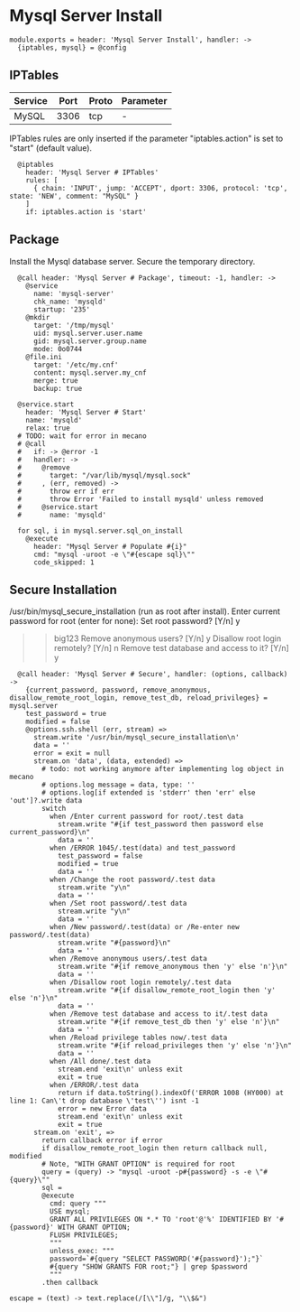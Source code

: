 
# Mysql Server Install

    module.exports = header: 'Mysql Server Install', handler: ->
      {iptables, mysql} = @config
    
## IPTables

| Service    | Port | Proto | Parameter |
|------------|------|-------|-----------|
| MySQL      | 3306 | tcp   | -         |


IPTables rules are only inserted if the parameter "iptables.action" is set to
"start" (default value).

      @iptables
        header: 'Mysql Server # IPTables'
        rules: [
          { chain: 'INPUT', jump: 'ACCEPT', dport: 3306, protocol: 'tcp', state: 'NEW', comment: "MySQL" }
        ]
        if: iptables.action is 'start'

## Package

Install the Mysql database server. Secure the temporary directory.

      @call header: 'Mysql Server # Package', timeout: -1, handler: ->
        @service
          name: 'mysql-server'
          chk_name: 'mysqld'
          startup: '235'
        @mkdir
          target: '/tmp/mysql'
          uid: mysql.server.user.name
          gid: mysql.server.group.name
          mode: 0o0744
        @file.ini
          target: '/etc/my.cnf'
          content: mysql.server.my_cnf
          merge: true
          backup: true

      @service.start
        header: 'Mysql Server # Start'
        name: 'mysqld'
        relax: true
      # TODO: wait for error in mecano
      # @call 
      #   if: -> @error -1
      #   handler: ->
      #     @remove
      #       target: "/var/lib/mysql/mysql.sock"
      #     , (err, removed) ->
      #       throw err if err
      #       throw Error 'Failed to install mysqld' unless removed
      #     @service.start
      #       name: 'mysqld'

      for sql, i in mysql.server.sql_on_install
        @execute
          header: "Mysql Server # Populate #{i}"
          cmd: "mysql -uroot -e \"#{escape sql}\""
          code_skipped: 1

## Secure Installation

/usr/bin/mysql_secure_installation (run as root after install).
Enter current password for root (enter for none):
Set root password? [Y/n] y
>> big123
Remove anonymous users? [Y/n] y
Disallow root login remotely? [Y/n] n
Remove test database and access to it? [Y/n] y

      @call header: 'Mysql Server # Secure', handler: (options, callback) ->
        {current_password, password, remove_anonymous, disallow_remote_root_login, remove_test_db, reload_privileges} = mysql.server
        test_password = true
        modified = false
        @options.ssh.shell (err, stream) =>
          stream.write '/usr/bin/mysql_secure_installation\n'
          data = ''
          error = exit = null
          stream.on 'data', (data, extended) =>
            # todo: not working anymore after implementing log object in mecano
            # options.log message = data, type: ''
            # options.log[if extended is 'stderr' then 'err' else 'out']?.write data
            switch
              when /Enter current password for root/.test data
                stream.write "#{if test_password then password else current_password}\n"
                data = ''
              when /ERROR 1045/.test(data) and test_password
                test_password = false
                modified = true
                data = ''
              when /Change the root password/.test data
                stream.write "y\n"
                data = ''
              when /Set root password/.test data
                stream.write "y\n"
                data = ''
              when /New password/.test(data) or /Re-enter new password/.test(data)
                stream.write "#{password}\n"
                data = ''
              when /Remove anonymous users/.test data
                stream.write "#{if remove_anonymous then 'y' else 'n'}\n"
                data = ''
              when /Disallow root login remotely/.test data
                stream.write "#{if disallow_remote_root_login then 'y' else 'n'}\n"
                data = ''
              when /Remove test database and access to it/.test data
                stream.write "#{if remove_test_db then 'y' else 'n'}\n"
                data = ''
              when /Reload privilege tables now/.test data
                stream.write "#{if reload_privileges then 'y' else 'n'}\n"
                data = ''
              when /All done/.test data
                stream.end 'exit\n' unless exit
                exit = true
              when /ERROR/.test data
                return if data.toString().indexOf('ERROR 1008 (HY000) at line 1: Can\'t drop database \'test\'') isnt -1
                error = new Error data
                stream.end 'exit\n' unless exit
                exit = true
          stream.on 'exit', =>
            return callback error if error
            if disallow_remote_root_login then return callback null, modified
            # Note, "WITH GRANT OPTION" is required for root
            query = (query) -> "mysql -uroot -p#{password} -s -e \"#{query}\""
            sql =
            @execute
              cmd: query """
              USE mysql;
              GRANT ALL PRIVILEGES ON *.* TO 'root'@'%' IDENTIFIED BY '#{password}' WITH GRANT OPTION;
              FLUSH PRIVILEGES;
              """
              unless_exec: """
              password=`#{query "SELECT PASSWORD('#{password}');"}`
              #{query "SHOW GRANTS FOR root;"} | grep $password
              """
            .then callback

    escape = (text) -> text.replace(/[\\"]/g, "\\$&")

